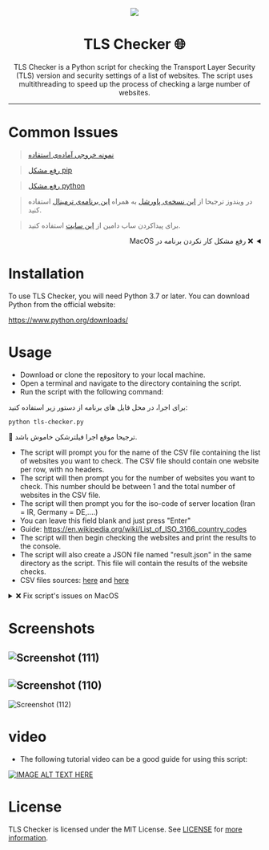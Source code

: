 <p align="center">
<img src="https://github.com/ImanMontajabi/TLS-Checker/assets/52942515/739c31cb-f1d9-48f5-a630-259f59f11e71">
</p>


<h1 align="center">TLS Checker 🌐</h1>
<p align="center">TLS Checker is a Python script for checking the Transport Layer Security (TLS) version and security settings of a list of websites. The script uses multithreading to speed up the process of checking a large number of websites.</p>

-------------------------------------------------------


# Common Issues


>   [نمونه خروجی آماده‌ی استفاده](https://github.com/ImanMontajabi/TLS-Checker/blob/master/result.json)


>  [رفع مشکل pip](https://camelcase.ir/pip-in-cmd/)

>  [رفع مشکل python](https://sabzdanesh.com/set-python-path/)

>  در ویندوز ترجیحا از [این نسخه‌ی پاورشل](https://github.com/PowerShell/PowerShell) به همراه [این برنامه‌ی ترمینال](https://github.com/microsoft/terminal) استفاده کنید.

> برای پیداکردن ساب دامین از [این سایت](https://subdomainfinder.c99.nl/) استفاده کنید.


<details dir="rtl">
 <summary>
  ❌ رفع مشکل کار نکردن برنامه در MacOS
 </summary>
 <br>
  در حالت عادی برنامه هیچ دامنه ای رو اسکن نمیکنه و بعد از چند ثانیه اسکن بدون هیچ نتیجه ای تموم میشه که دلیلش لود نشدن لایبرری های ssl هست. برای حل این مشکل کافیه دستور زیر رو داخل ترمینال وارد کنید و دوباره اسکریپت رو اجرا کنید :

```bash
ln -s /etc/ssl/* /Library/Frameworks/Python.framework/Versions/Current/etc/openssl
```
 </details>


# Installation
To use TLS Checker, you will need Python 3.7 or later. You can download Python from the official website: 

https://www.python.org/downloads/


# Usage
- Download or clone the repository to your local machine.<br>
- Open a terminal and navigate to the directory containing the script.<br>
- Run the script with the following command:


برای اجرا، در محل فایل های برنامه از دستور زیر استفاده کنید:


```
python tls-checker.py
```


 :moyai: ترجیحا موقع اجرا فیلترشکن خاموش باشد.

- The script will prompt you for the name of the CSV file containing the list of websites you want to check. The CSV file should contain one website per row, with no headers.
- The script will then prompt you for the number of websites you want to check. This number should be between 1 and the total number of websites in the CSV file.
- The script will then prompt you for the iso-code of server location (Iran = IR, Germany = DE,....)
- You can leave this field blank and just press "Enter"
- Guide: https://en.wikipedia.org/wiki/List_of_ISO_3166_country_codes
- The script will then begin checking the websites and print the results to the console.
- The script will also create a JSON file named "result.json" in the same directory as the script. This file will contain the results of the website checks.
- CSV files sources: [here](https://www.domcop.com/top-10-million-websites) and [here](https://tranco-list.eu/)

<details>
 <summary>
  ❌ Fix script's issues on MacOS
 </summary>
 <br>
 If you ran into problems using the script, the reason is that MacOS's ssl libraries aren't defined for python, just paste the command below into your terminal and run the script again.
 
```bash
ln -s /etc/ssl/* /Library/Frameworks/Python.framework/Versions/Current/etc/openssl
```
 </details>
 
# Screenshots


![Screenshot (111)](https://github.com/ImanMontajabi/TLS-Checker/assets/52942515/0c73e7ed-619b-4044-857e-d7b48bef7768)
-------------------------------
![Screenshot (110)](https://github.com/ImanMontajabi/TLS-Checker/assets/52942515/be89bd46-1144-43e7-8dc8-4ec91172f24d)
-------------------------------
![Screenshot (112)](https://github.com/ImanMontajabi/TLS-Checker/assets/52942515/2dfc9f00-962c-4f37-a724-7376984cac19)



# video

- The following tutorial video can be a good guide for using this script:

[![IMAGE ALT TEXT HERE](https://img.youtube.com/vi/QNbeYkGIiA4/0.jpg)](https://youtu.be/QNbeYkGIiA4)


# License
TLS Checker is licensed under the MIT License. See [LICENSE](https://github.com/ImanMontajabi/TLS-Checker/blob/master/LICENSE) for [more information](https://docs.github.com/en/repositories/managing-your-repositorys-settings-and-features/customizing-your-repository/licensing-a-repository).
